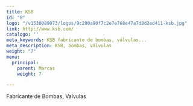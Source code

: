```yaml
---
title: KSB
id: "8"
logo: "/v1530089073/logos/9c290a90f7c2e7e768e47a7d8d2ed411-ksb.jpg"
link: http://www.ksb.com/
catalogo: ''
meta_keywords: KSB fabricante de bombas, válvulas...
meta_description: KSB, bombas, válvulas
weight: "7"
menu:
  principal:
    parent: Marcas
    weight: 7

---
```

Fabricante de Bombas, Valvulas 